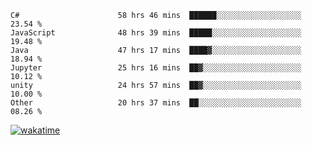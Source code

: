 <!--START_SECTION:waka-->

```text
C#                      58 hrs 46 mins  ██████░░░░░░░░░░░░░░░░░░░   23.54 %
JavaScript              48 hrs 39 mins  █████░░░░░░░░░░░░░░░░░░░░   19.48 %
Java                    47 hrs 17 mins  ████▓░░░░░░░░░░░░░░░░░░░░   18.94 %
Jupyter                 25 hrs 16 mins  ██▓░░░░░░░░░░░░░░░░░░░░░░   10.12 %
unity                   24 hrs 57 mins  ██▓░░░░░░░░░░░░░░░░░░░░░░   10.00 %
Other                   20 hrs 37 mins  ██░░░░░░░░░░░░░░░░░░░░░░░   08.26 %
```

<!--END_SECTION:waka-->
[![wakatime](https://wakatime.com/badge/user/6c2f442e-41b4-42e3-bc06-d5d8203ad1da.svg)](https://wakatime.com/@6c2f442e-41b4-42e3-bc06-d5d8203ad1da)
